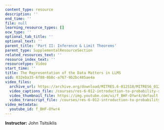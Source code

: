 ```yaml
---
content_type: resource
description: ''
end_time: ''
file: null
learning_resource_types: []
ocw_type: ''
optional_tab_title: ''
optional_text: ''
parent_title: 'Part II: Inference & Limit Theorems'
parent_type: SupplementalResourceSection
related_resources_text: ''
resource_index_text: ''
resourcetype: Video
start_time: ''
title: The Representation of the Data Matters in LLMS
uid: 032eba35-6f88-0b8c-a767-9b2bc485ae4a
video_files:
  archive_url: https://archive.org/download/MITRES.6-012S18/MITRES6_012S18_L17-09_300k.mp4
  video_captions_file: /courses/res-6-012-introduction-to-probability-spring-2018/7d97ffafc9ad57e7bb1b345a3904d1e0_f_BHF-OYwr4.vtt
  video_thumbnail_file: https://img.youtube.com/vi/f_BHF-OYwr4/default.jpg
  video_transcript_file: /courses/res-6-012-introduction-to-probability-spring-2018/7c542ae88500dd1178c4e4b7ab5ef66b_f_BHF-OYwr4.pdf
video_metadata:
  youtube_id: f_BHF-OYwr4
---
```


**Instructor:** John Tsitsiklis



